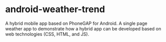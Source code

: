 android-weather-trend
=====================

A hybrid mobile app based on PhoneGAP for Android. A single page weather app to demonstrate how a hybrid app can be developed based on web technologies (CSS, HTML, and JS).
